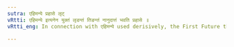 ```yaml
---
sutra: एहिमन्ये प्रहासे लृट्
vRtti: एहिमन्ये इत्यनेन युक्तं लृडन्तं तिङन्तं नानुदात्तं भवति प्रहासे ॥
vRtti_eng: In connection with एहिमन्ये used derisively, the First Future that follows it, retains its accent.

---
```

